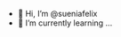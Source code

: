 - 👋 Hi, I’m @sueniafelix
- 🌱 I’m currently learning ...

<!---
sueniafelix/sueniafelix is a ✨ special ✨ repository because its `README.md` (this file) appears on your GitHub profile.
You can click the Preview link to take a look at your changes.
--->
